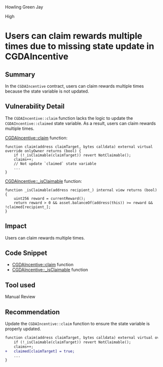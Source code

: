 Howling Green Jay

High

# Users can claim rewards multiple times due to missing state update in CGDAIncentive

## Summary
In the `CGDAIncentive` contract, users can claim rewards multiple times because the state variable is not updated.

## Vulnerability Detail
The `CGDAIncentive::claim` function lacks the logic to update the `CGDAIncentive::claimed` state variable. As a result, users can claim rewards multiple times.

[CGDAIncentive::claim](https://github.com/sherlock-audit/2024-06-boost-aa-wallet/blob/78930f2ed6570f30e356b5529bd4bcbe5194eb8b/boost-protocol/packages/evm/contracts/incentives/CGDAIncentive.sol#L85-L100) function:
```Solidity
function claim(address claimTarget, bytes calldata) external virtual override onlyOwner returns (bool) {
    if (!_isClaimable(claimTarget)) revert NotClaimable();
    claims++;
    // Not update `claimed` state variable
    ...
}
```
[CGDAIncentive::_isClaimable](https://github.com/sherlock-audit/2024-06-boost-aa-wallet/blob/78930f2ed6570f30e356b5529bd4bcbe5194eb8b/boost-protocol/packages/evm/contracts/incentives/CGDAIncentive.sol#L133-L136) function:
```Solidity
function _isClaimable(address recipient_) internal view returns (bool) {
    uint256 reward = currentReward();
    return reward > 0 && asset.balanceOf(address(this)) >= reward && !claimed[recipient_];
}
```

## Impact
Users can claim rewards multiple times.

## Code Snippet
- [CGDAIncentive::claim](https://github.com/sherlock-audit/2024-06-boost-aa-wallet/blob/78930f2ed6570f30e356b5529bd4bcbe5194eb8b/boost-protocol/packages/evm/contracts/incentives/CGDAIncentive.sol#L85-L100) function
- [CGDAIncentive::_isClaimable](https://github.com/sherlock-audit/2024-06-boost-aa-wallet/blob/78930f2ed6570f30e356b5529bd4bcbe5194eb8b/boost-protocol/packages/evm/contracts/incentives/CGDAIncentive.sol#L133-L136) function

## Tool used

Manual Review

## Recommendation
Update the `CGDAIncentive::claim` function to ensure the state variable is properly updated.

```diff
function claim(address claimTarget, bytes calldata) external virtual override onlyOwner returns (bool) {
    if (!_isClaimable(claimTarget)) revert NotClaimable();
    claims++;
+   claimed[claimTarget] = true;
    ...
}
```